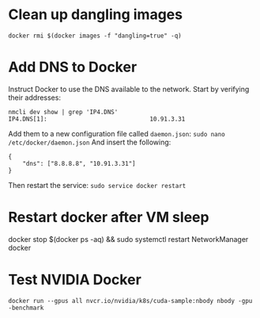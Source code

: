 # Clean up dangling images
`docker rmi $(docker images -f "dangling=true" -q)`

# Add DNS to Docker
Instruct Docker to use the DNS available to the network. Start by verifying their addresses:
```
nmcli dev show | grep 'IP4.DNS'
IP4.DNS[1]:                             10.91.3.31
```
Add them to a new configuration file called `daemon.json`:
`sudo nano /etc/docker/daemon.json`
And insert the following:
```
{
    "dns": ["8.8.8.8", "10.91.3.31"]
}
```
Then restart the service:
`sudo service docker restart`

# Restart docker after VM sleep
docker stop $(docker ps -aq) && sudo systemctl restart NetworkManager docker

# Test NVIDIA Docker
`docker run --gpus all nvcr.io/nvidia/k8s/cuda-sample:nbody nbody -gpu -benchmark`
